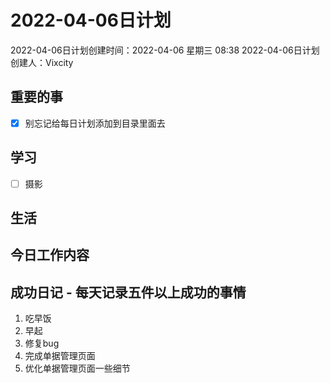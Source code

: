 # 2022-04-06日计划

2022-04-06日计划创建时间：2022-04-06 星期三  08:38
2022-04-06日计划创建人：Vixcity

## 重要的事
- [x] 别忘记给每日计划添加到目录里面去

## 学习
- [ ] 摄影

## 生活

## 今日工作内容

## 成功日记 - 每天记录五件以上成功的事情
1. 吃早饭
2. 早起
3. 修复bug
4. 完成单据管理页面
5. 优化单据管理页面一些细节